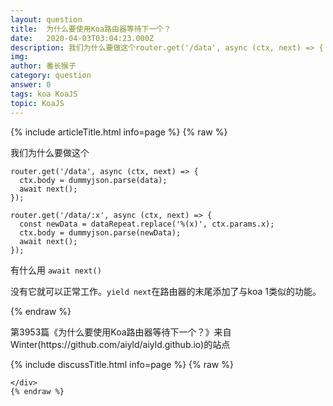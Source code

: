 ```yaml
---
layout: question
title:  为什么要使用Koa路由器等待下一个？
date:   2020-04-03T03:04:23.000Z
description: 我们为什么要做这个router.get('/data', async (ctx, next) => {  ctx.body = dummyjson....
img: 
author: 番长猴子
category: question
answer: 0
tags: koa KoaJS
topic: KoaJS
---
```

<div class="article-root">
  <div class="article">
    {% include articleTitle.html info=page %}
    {% raw %}
    <div class="article-content"><p><font style="vertical-align: inherit;"><font style="vertical-align: inherit;">我们为什么要做这个</font></font></p>

<pre><code>router.get('/data', async (ctx, next) =&gt; {<font></font>
  ctx.body = dummyjson.parse(data);<font></font>
  await next();<font></font>
});<font></font>
<font></font>
router.get('/data/:x', async (ctx, next) =&gt; {<font></font>
  const newData = dataRepeat.replace('%(x)', ctx.params.x);<font></font>
  ctx.body = dummyjson.parse(newData);<font></font>
  await next();<font></font>
});<font></font>
</code></pre>

<p><font style="vertical-align: inherit;"><font style="vertical-align: inherit;">有什么用 </font></font><code>await next()</code></p>

<p><font style="vertical-align: inherit;"><font style="vertical-align: inherit;">没有它就可以正常工作。</font></font><code>yield next</code><font style="vertical-align: inherit;"><font style="vertical-align: inherit;">在路由器的末尾添加了</font><font style="vertical-align: inherit;">与koa 1类似的功能</font><font style="vertical-align: inherit;">。</font></font></p></div>
    {% endraw %}
  </div>
  <p class="winter_mark">第3953篇《为什么要使用Koa路由器等待下一个？》来自Winter(https://github.com/aiyld/aiyld.github.io)的站点</p>
  <div class="discuss-wrapper">
    {% include discussTitle.html info=page %}
    {% raw %}
    <div class="discuss-list">
    
    </div>
    {% endraw %}
  </div>
<div>
